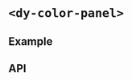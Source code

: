 # `<dy-color-panel>`

## Example

<gbp-example
  name="dy-color-panel"
  props='{"alpha": true, "value": "#e5e", "@change": "(evt) => evt.target.value = evt.detail"}'
  src="https://esm.sh/duoyun-ui/elements/color-panel"></gbp-example>

## API

<gbp-api src="/src/elements/color-panel.ts"></gbp-api>
